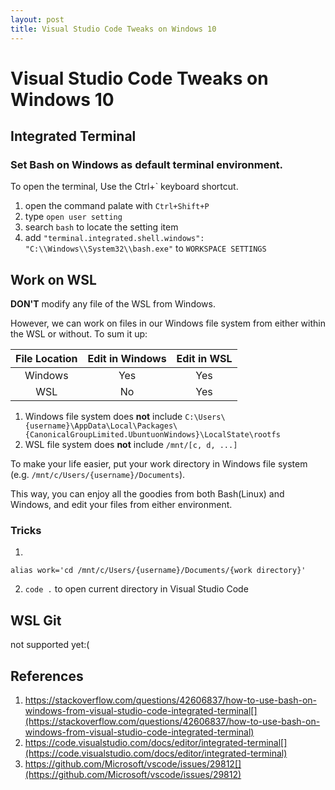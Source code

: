 ```yaml
---
layout: post
title: Visual Studio Code Tweaks on Windows 10
---
```


# Visual Studio Code Tweaks on Windows 10

## Integrated Terminal
### Set Bash on Windows as default terminal environment.
To open the terminal, Use the Ctrl+` keyboard shortcut.
1. open the command palate with `Ctrl+Shift+P`
2. type `open user setting`
3. search `bash` to locate the setting item
4. add `"terminal.integrated.shell.windows": "C:\\Windows\\System32\\bash.exe"` to `WORKSPACE SETTINGS`

## Work on WSL
__DON'T__ modify any file of the WSL from Windows.

However, we can work on files in our Windows file system from either within the WSL or without.
To sum it up:

File Location | Edit in Windows | Edit in WSL
:---: | :---: | :---:
Windows| Yes| Yes
WSL| No| Yes

1. Windows file system does __not__ include `C:\Users\{username}\AppData\Local\Packages\{CanonicalGroupLimited.UbuntuonWindows}\LocalState\rootfs`
2. WSL file system does __not__ include `/mnt/[c, d, ...]`

To make your life easier, put your work directory in Windows file system (e.g. `/mnt/c/Users/{username}/Documents`).

This way, you can enjoy all the goodies from both Bash(Linux) and Windows, and edit your files from either environment.

### Tricks
1. 
```
alias work='cd /mnt/c/Users/{username}/Documents/{work directory}'
```
2. `code .` to open current directory in Visual Studio Code

## WSL Git
not supported yet:(

## References
1. https://stackoverflow.com/questions/42606837/how-to-use-bash-on-windows-from-visual-studio-code-integrated-terminal[](https://stackoverflow.com/questions/42606837/how-to-use-bash-on-windows-from-visual-studio-code-integrated-terminal)
2. https://code.visualstudio.com/docs/editor/integrated-terminal[](https://code.visualstudio.com/docs/editor/integrated-terminal)
3. https://github.com/Microsoft/vscode/issues/29812[](https://github.com/Microsoft/vscode/issues/29812)
